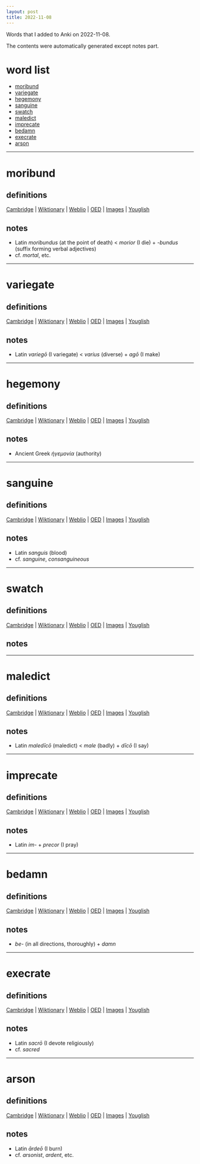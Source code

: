 ```yaml
---
layout: post
title: 2022-11-08
---
```


Words that I added to Anki on 2022-11-08.

The contents were automatically generated except notes part.
# word list
- [moribund](#moribund)
- [variegate](#variegate)
- [hegemony](#hegemony)
- [sanguine](#sanguine)
- [swatch](#swatch)
- [maledict](#maledict)
- [imprecate](#imprecate)
- [bedamn](#bedamn)
- [execrate](#execrate)
- [arson](#arson)

---

# moribund
## definitions
[Cambridge](https://dictionary.cambridge.org/us/dictionary/english/moribund)
|
[Wiktionary](https://en.wiktionary.org/wiki/moribund#English)
|
[Weblio](https://ejje.weblio.jp/content_find?query=moribund&searchType=exact)
|
[OED](https://www.oed.com/search?q=moribund)
|
[Images](https://www.google.com/search?tbm=isch&q=moribund)
|
[Youglish](https://youglish.com/pronounce/moribund/english/us)

## notes
- Latin *moribundus* (at the point of death) &lt; *morior* (I die) + *-bundus* (suffix forming verbal adjectives)
- cf. *mortal*, etc.

---

# variegate
## definitions
[Cambridge](https://dictionary.cambridge.org/us/dictionary/english/variegate)
|
[Wiktionary](https://en.wiktionary.org/wiki/variegate#English)
|
[Weblio](https://ejje.weblio.jp/content_find?query=variegate&searchType=exact)
|
[OED](https://www.oed.com/search?q=variegate)
|
[Images](https://www.google.com/search?tbm=isch&q=variegate)
|
[Youglish](https://youglish.com/pronounce/variegate/english/us)

## notes
- Latin *variegō* (I variegate) &lt; *varius* (diverse) + *agō* (I make)

---

# hegemony
## definitions
[Cambridge](https://dictionary.cambridge.org/us/dictionary/english/hegemony)
|
[Wiktionary](https://en.wiktionary.org/wiki/hegemony#English)
|
[Weblio](https://ejje.weblio.jp/content_find?query=hegemony&searchType=exact)
|
[OED](https://www.oed.com/search?q=hegemony)
|
[Images](https://www.google.com/search?tbm=isch&q=hegemony)
|
[Youglish](https://youglish.com/pronounce/hegemony/english/us)

## notes
- Ancient Greek *ἡγεμονία* (authority)

---

# sanguine
## definitions
[Cambridge](https://dictionary.cambridge.org/us/dictionary/english/sanguine)
|
[Wiktionary](https://en.wiktionary.org/wiki/sanguine#English)
|
[Weblio](https://ejje.weblio.jp/content_find?query=sanguine&searchType=exact)
|
[OED](https://www.oed.com/search?q=sanguine)
|
[Images](https://www.google.com/search?tbm=isch&q=sanguine)
|
[Youglish](https://youglish.com/pronounce/sanguine/english/us)

## notes
- Latin *sanguis* (blood)
- cf. *sanguine*, *consanguineous*

---

# swatch
## definitions
[Cambridge](https://dictionary.cambridge.org/us/dictionary/english/swatch)
|
[Wiktionary](https://en.wiktionary.org/wiki/swatch#English)
|
[Weblio](https://ejje.weblio.jp/content_find?query=swatch&searchType=exact)
|
[OED](https://www.oed.com/search?q=swatch)
|
[Images](https://www.google.com/search?tbm=isch&q=swatch)
|
[Youglish](https://youglish.com/pronounce/swatch/english/us)

## notes

---

# maledict
## definitions
[Cambridge](https://dictionary.cambridge.org/us/dictionary/english/maledict)
|
[Wiktionary](https://en.wiktionary.org/wiki/maledict#English)
|
[Weblio](https://ejje.weblio.jp/content_find?query=maledict&searchType=exact)
|
[OED](https://www.oed.com/search?q=maledict)
|
[Images](https://www.google.com/search?tbm=isch&q=maledict)
|
[Youglish](https://youglish.com/pronounce/maledict/english/us)

## notes
- Latin *maledīcō* (maledict) &lt; *male* (badly) + *dīcō* (I say)

---

# imprecate
## definitions
[Cambridge](https://dictionary.cambridge.org/us/dictionary/english/imprecate)
|
[Wiktionary](https://en.wiktionary.org/wiki/imprecate#English)
|
[Weblio](https://ejje.weblio.jp/content_find?query=imprecate&searchType=exact)
|
[OED](https://www.oed.com/search?q=imprecate)
|
[Images](https://www.google.com/search?tbm=isch&q=imprecate)
|
[Youglish](https://youglish.com/pronounce/imprecate/english/us)

## notes
- Latin *im-* + *precor* (I pray)

---

# bedamn
## definitions
[Cambridge](https://dictionary.cambridge.org/us/dictionary/english/bedamn)
|
[Wiktionary](https://en.wiktionary.org/wiki/bedamn#English)
|
[Weblio](https://ejje.weblio.jp/content_find?query=bedamn&searchType=exact)
|
[OED](https://www.oed.com/search?q=bedamn)
|
[Images](https://www.google.com/search?tbm=isch&q=bedamn)
|
[Youglish](https://youglish.com/pronounce/bedamn/english/us)

## notes
- *be-* (in all directions, thoroughly) + *damn*

---

# execrate
## definitions
[Cambridge](https://dictionary.cambridge.org/us/dictionary/english/execrate)
|
[Wiktionary](https://en.wiktionary.org/wiki/execrate#English)
|
[Weblio](https://ejje.weblio.jp/content_find?query=execrate&searchType=exact)
|
[OED](https://www.oed.com/search?q=execrate)
|
[Images](https://www.google.com/search?tbm=isch&q=execrate)
|
[Youglish](https://youglish.com/pronounce/execrate/english/us)

## notes
- Latin *sacrō* (I devote religiously)
- cf. *sacred*

---

# arson
## definitions
[Cambridge](https://dictionary.cambridge.org/us/dictionary/english/arson)
|
[Wiktionary](https://en.wiktionary.org/wiki/arson#English)
|
[Weblio](https://ejje.weblio.jp/content_find?query=arson&searchType=exact)
|
[OED](https://www.oed.com/search?q=arson)
|
[Images](https://www.google.com/search?tbm=isch&q=arson)
|
[Youglish](https://youglish.com/pronounce/arson/english/us)

## notes
- Latin *ārdeō* (I burn)
- cf. *arsonist*, *ardent*, etc.

